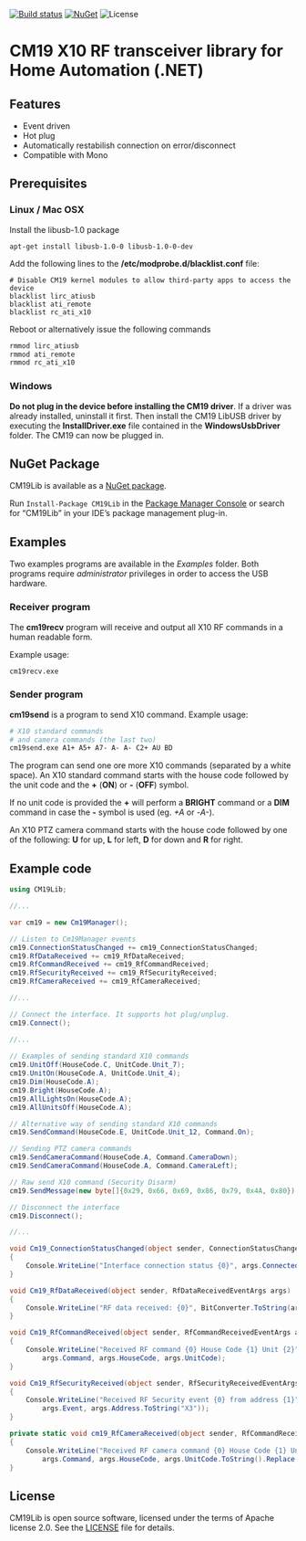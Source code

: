 [![Build status](https://ci.appveyor.com/api/projects/status/tpg5mnp8a4j2ehgg?svg=true)](https://ci.appveyor.com/project/genemars/cm19-lib-dotnet)
[![NuGet](https://img.shields.io/nuget/v/CM19Lib.svg)](https://www.nuget.org/packages/CM19Lib/)
![License](https://img.shields.io/github/license/genielabs/cm19-lib-dotnet.svg)

# CM19 X10 RF transceiver library for Home Automation (.NET)

## Features

- Event driven
- Hot plug
- Automatically restabilish connection on error/disconnect
- Compatible with Mono

## Prerequisites

### Linux / Mac OSX

Install the libusb-1.0 package

    apt-get install libusb-1.0-0 libusb-1.0-0-dev
    
Add the following lines to the **/etc/modprobe.d/blacklist.conf** file:
```
# Disable CM19 kernel modules to allow third-party apps to access the device
blacklist lirc_atiusb
blacklist ati_remote
blacklist rc_ati_x10
```
Reboot or alternatively issue the following commands
```bash
rmmod lirc_atiusb
rmmod ati_remote
rmmod rc_ati_x10
```

### Windows

**Do not plug in the device before installing the CM19 driver**. If a driver was already installed, uninstall it first.
Then install the CM19 LibUSB driver by executing the **InstallDriver.exe** file contained in the **WindowsUsbDriver** folder.
The CM19 can now be plugged in.

## NuGet Package

CM19Lib is available as a [NuGet package](https://www.nuget.org/packages/CM19Lib).

Run `Install-Package CM19Lib` in the [Package Manager Console](http://docs.nuget.org/docs/start-here/using-the-package-manager-console) or search for “CM19Lib” in your IDE’s package management plug-in.

## Examples

Two examples programs are available in the *Examples* folder.
Both programs require *administrator* privileges in order to access the USB hardware.

### Receiver program

The **cm19recv** program will receive and output all X10 RF commands in a human readable form.

Example usage:
```bash
cm19recv.exe
```

### Sender program

**cm19send** is a program to send X10 command.
Example usage:
```bash
# X10 standard commands
# and camera commands (the last two)
cm19send.exe A1+ A5+ A7- A- A- C2+ AU BD
```
The program can send one ore more X10 commands (separated by a white space).
An X10 standard command starts with the house code followed by the unit code and
the **+** (**ON**) or **-** (**OFF**) symbol.

If no unit code is provided the **+** will perform a **BRIGHT** command or a **DIM**
command in case the **-** symbol is used (eg. *+A* or -*A-*).

An X10 PTZ camera command starts with the house code followed by one of the following:
 **U** for up, **L** for left, **D** for down and **R** for right.

## Example code

```csharp
using CM19Lib;

//...

var cm19 = new Cm19Manager();

// Listen to Cm19Manager events
cm19.ConnectionStatusChanged += cm19_ConnectionStatusChanged;
cm19.RfDataReceived += cm19_RfDataReceived;
cm19.RfCommandReceived += cm19_RfCommandReceived;
cm19.RfSecurityReceived += cm19_RfSecurityReceived;
cm19.RfCameraReceived += cm19_RfCameraReceived;

//...

// Connect the interface. It supports hot plug/unplug.
cm19.Connect();

//...
            
// Examples of sending standard X10 commands
cm19.UnitOff(HouseCode.C, UnitCode.Unit_7);
cm19.UnitOn(HouseCode.A, UnitCode.Unit_4);
cm19.Dim(HouseCode.A);
cm19.Bright(HouseCode.A);
cm19.AllLightsOn(HouseCode.A);
cm19.AllUnitsOff(HouseCode.A);

// Alternative way of sending standard X10 commands
cm19.SendCommand(HouseCode.E, UnitCode.Unit_12, Command.On);

// Sending PTZ camera commands
cm19.SendCameraCommand(HouseCode.A, Command.CameraDown);
cm19.SendCameraCommand(HouseCode.A, Command.CameraLeft);

// Raw send X10 command (Security Disarm)
cm19.SendMessage(new byte[]{0x29, 0x66, 0x69, 0x86, 0x79, 0x4A, 0x80});

// Disconnect the interface
cm19.Disconnect();

//...

void Cm19_ConnectionStatusChanged(object sender, ConnectionStatusChangedEventArgs args)
{
    Console.WriteLine("Interface connection status {0}", args.Connected);
}

void Cm19_RfDataReceived(object sender, RfDataReceivedEventArgs args)
{
    Console.WriteLine("RF data received: {0}", BitConverter.ToString(args.Data));
}

void Cm19_RfCommandReceived(object sender, RfCommandReceivedEventArgs args)
{
    Console.WriteLine("Received RF command {0} House Code {1} Unit {2}", 
        args.Command, args.HouseCode, args.UnitCode);
}

void Cm19_RfSecurityReceived(object sender, RfSecurityReceivedEventArgs args)
{
    Console.WriteLine("Received RF Security event {0} from address {1}", 
        args.Event, args.Address.ToString("X3"));
}

private static void cm19_RfCameraReceived(object sender, RfCommandReceivedEventArgs args)
{
    Console.WriteLine("Received RF camera command {0} House Code {1} Unit {2}",
        args.Command, args.HouseCode, args.UnitCode.ToString().Replace("Unit_", ""));
}
```

## License

CM19Lib is open source software, licensed under the terms of Apache license 2.0. See the [LICENSE](LICENSE) file for details.
